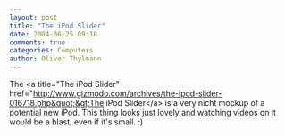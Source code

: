 ```yaml
---
layout: post
title: "The iPod Slider"
date: 2004-06-25 09:18
comments: true
categories: Computers
author: Oliver Thylmann
---
```



The &lt;a title=&quot;The iPod Slider&quot; href=&quot;http://www.gizmodo.com/archives/the-ipod-slider-016718.php&quot;&gt;The iPod Slider&lt;/a&gt; is a very nicht mockup of a potential new iPod. This thing looks just lovely and watching videos on it would be a blast, even if it's small. :)


